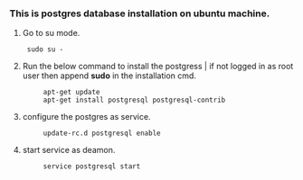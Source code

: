 ### This is postgres database installation on ubuntu machine.

1. Go to su mode.
    
        sudo su -

2. Run the below command to install the postgress | if not logged in as root user then append **sudo** in the installation cmd.

            apt-get update
            apt-get install postgresql postgresql-contrib
          
3. configure the postgres as service.

            update-rc.d postgresql enable

4. start service as deamon.

            service postgresql start
 
            
